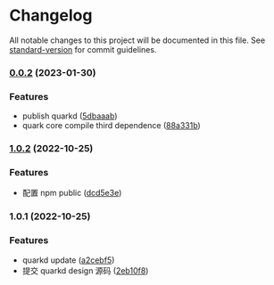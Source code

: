 # Changelog

All notable changes to this project will be documented in this file. See [standard-version](https://github.com/conventional-changelog/standard-version) for commit guidelines.

### [0.0.2](https://github.com/hellof2e/quark-design/compare/v1.0.34...v0.0.2) (2023-01-30)


### Features

* publish quarkd ([5dbaaab](https://github.com/hellof2e/quark-design/commit/5dbaaaba5d57189c708b4844d4bf7f116e91245e))
* quark core compile third dependence ([88a331b](https://github.com/hellof2e/quark-design/commit/88a331b9ac5f4bbef28861fae98e9702fc490e26))

### [1.0.2](https://github.com/hellof2e/quark-design/compare/v1.0.1...v1.0.2) (2022-10-25)

### Features

- 配置 npm public ([dcd5e3e](https://github.com/hellof2e/quark-design/commit/dcd5e3e7849be6b20d8846281e803b2737939266))

### 1.0.1 (2022-10-25)

### Features

- quarkd update ([a2cebf5](https://github.com/hellof2e/quark-design/commit/a2cebf58410484a010bed07488f04cea2d41951e))
- 提交 quarkd design 源码 ([2eb10f8](https://github.com/hellof2e/quark-design/commit/2eb10f8e0b4257bd293ab8aa6ef62e77a9f85f2d))
